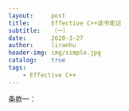 ```yaml
---
layout:     post
title:      Effective C++读书笔记
subtitle:   （一）
date:       2020-3-27
author:     liranhu
header-img: img/simple.jpg
catalog:    true
tags:
    - Effective C++
---
```


条款一：

